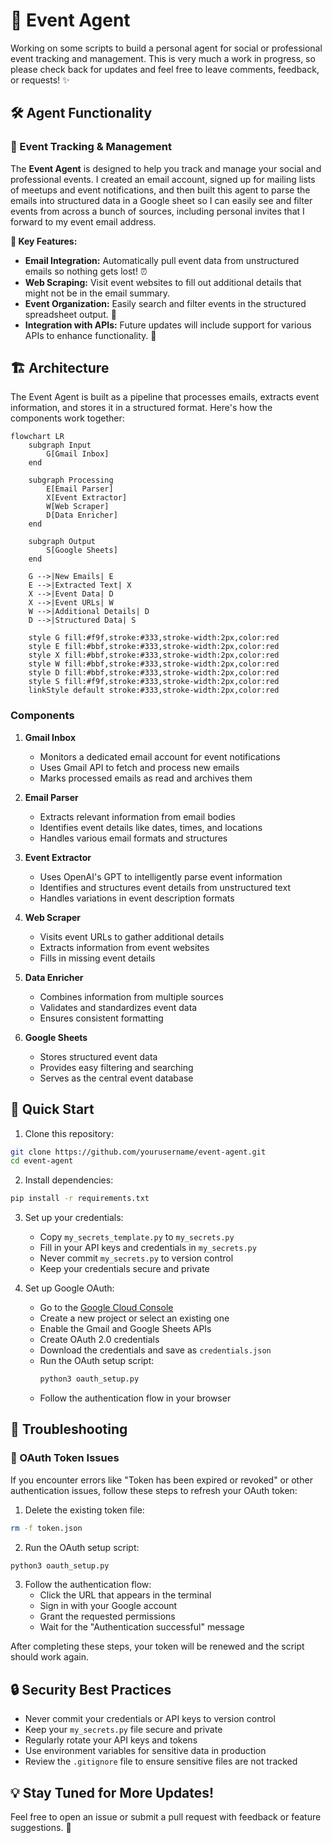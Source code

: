 # 🤖 Event Agent

Working on some scripts to build a personal agent for social or professional event tracking and management. This is very much a work in progress, so please check back for updates and feel free to leave comments, feedback, or requests! ✨

## 🛠️ Agent Functionality

### 🎉 Event Tracking & Management
The **Event Agent** is designed to help you track and manage your social and professional events. I created an email account, signed up for mailing lists of meetups and event notifications, and then built this agent to parse the emails into structured data in a Google sheet so I can easily see and filter events from across a bunch of sources, including personal invites that I forward to my event email address.

**🌟 Key Features:**
- **Email Integration:** Automatically pull event data from unstructured emails so nothing gets lost! ⏰
- **Web Scraping:** Visit event websites to fill out additional details that might not be in the email summary.
- **Event Organization:** Easily search and filter events in the structured spreadsheet output. 📅
- **Integration with APIs:** Future updates will include support for various APIs to enhance functionality. 🔗

## 🏗️ Architecture

The Event Agent is built as a pipeline that processes emails, extracts event information, and stores it in a structured format. Here's how the components work together:

```mermaid
flowchart LR
    subgraph Input
        G[Gmail Inbox]
    end

    subgraph Processing
        E[Email Parser]
        X[Event Extractor]
        W[Web Scraper]
        D[Data Enricher]
    end

    subgraph Output
        S[Google Sheets]
    end

    G -->|New Emails| E
    E -->|Extracted Text| X
    X -->|Event Data| D
    X -->|Event URLs| W
    W -->|Additional Details| D
    D -->|Structured Data| S

    style G fill:#f9f,stroke:#333,stroke-width:2px,color:red
    style E fill:#bbf,stroke:#333,stroke-width:2px,color:red
    style X fill:#bbf,stroke:#333,stroke-width:2px,color:red
    style W fill:#bbf,stroke:#333,stroke-width:2px,color:red
    style D fill:#bbf,stroke:#333,stroke-width:2px,color:red
    style S fill:#f9f,stroke:#333,stroke-width:2px,color:red
    linkStyle default stroke:#333,stroke-width:2px,color:red
```

### Components

1. **Gmail Inbox**
   - Monitors a dedicated email account for event notifications
   - Uses Gmail API to fetch and process new emails
   - Marks processed emails as read and archives them

2. **Email Parser**
   - Extracts relevant information from email bodies
   - Identifies event details like dates, times, and locations
   - Handles various email formats and structures

3. **Event Extractor**
   - Uses OpenAI's GPT to intelligently parse event information
   - Identifies and structures event details from unstructured text
   - Handles variations in event description formats

4. **Web Scraper**
   - Visits event URLs to gather additional details
   - Extracts information from event websites
   - Fills in missing event details

5. **Data Enricher**
   - Combines information from multiple sources
   - Validates and standardizes event data
   - Ensures consistent formatting

6. **Google Sheets**
   - Stores structured event data
   - Provides easy filtering and searching
   - Serves as the central event database

## 🚀 Quick Start

1. Clone this repository:
```bash
git clone https://github.com/yourusername/event-agent.git
cd event-agent
```

2. Install dependencies:
```bash
pip install -r requirements.txt
```

3. Set up your credentials:
   - Copy `my_secrets_template.py` to `my_secrets.py`
   - Fill in your API keys and credentials in `my_secrets.py`
   - Never commit `my_secrets.py` to version control
   - Keep your credentials secure and private

4. Set up Google OAuth:
   - Go to the [Google Cloud Console](https://console.cloud.google.com)
   - Create a new project or select an existing one
   - Enable the Gmail and Google Sheets APIs
   - Create OAuth 2.0 credentials
   - Download the credentials and save as `credentials.json`
   - Run the OAuth setup script:
     ```bash
     python3 oauth_setup.py
     ```
   - Follow the authentication flow in your browser

## 🔧 Troubleshooting

### 🔑 OAuth Token Issues
If you encounter errors like "Token has been expired or revoked" or other authentication issues, follow these steps to refresh your OAuth token:

1. Delete the existing token file:
```bash
rm -f token.json
```

2. Run the OAuth setup script:
```bash
python3 oauth_setup.py
```

3. Follow the authentication flow:
   - Click the URL that appears in the terminal
   - Sign in with your Google account
   - Grant the requested permissions
   - Wait for the "Authentication successful" message

After completing these steps, your token will be renewed and the script should work again.

## 🔒 Security Best Practices
- Never commit your credentials or API keys to version control
- Keep your `my_secrets.py` file secure and private
- Regularly rotate your API keys and tokens
- Use environment variables for sensitive data in production
- Review the `.gitignore` file to ensure sensitive files are not tracked

## 💡 Stay Tuned for More Updates!
Feel free to open an issue or submit a pull request with feedback or feature suggestions. 🌟
